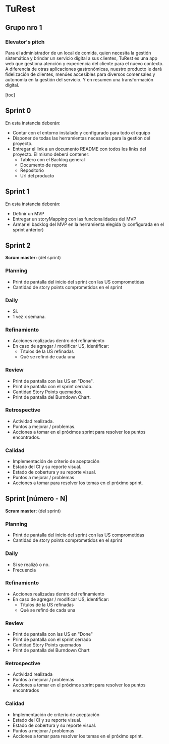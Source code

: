 # TuRest

## Grupo nro 1

### Elevator's pitch

Para el administrador de un local de comida, quien necesita la gestión sistemática y brindar un servicio digital a sus clientes, TuRest es una app web que gestiona atención y experiencia del cliente para el nuevo contexto. A diferencia de otras aplicaciones gastronómicas, nuestro producto le dará fidelización de clientes, menúes accesibles para diversos comensales y autonomía en la gestión del servicio. Y en resumen una transformación digital.

<!-- TOC -->
[toc]
<!-- /TOC -->

## Sprint 0

En esta instancia deberán:

- Contar con el entorno instalado y configurado para todo el equipo
- Disponer de todas las herramientas necesarias para la gestión del proyecto.
- Entregar el link a un documento README con todos los links del proyecto. El mismo deberá contener:
  - Tablero con el Backlog general
  - Documento de reporte
  - Repositorio
  - Url del producto

## Sprint 1

En esta instancia deberán:

- Definir un MVP
- Entregar un storyMapping con las funcionalidades del MVP
- Armar el backlog del MVP en la herramienta elegida (y configurada en el sprint anterior)

## Sprint 2

**Scrum master:** (del sprint)

### Planning

- Print de pantalla del inicio del sprint con las US comprometidas
- Cantidad de story points comprometidos en el sprint

### Daily

- Si.
- 1 vez x semana.

### Refinamiento

- Acciones realizadas dentro del refinamiento
- En caso de agregar / modificar US, identificar:
  - Títulos de la US refinadas
  - Qué se refinó de cada una

### Review

- Print de pantalla con las US en "Done".
- Print de pantalla con el sprint cerrado.
- Cantidad Story Points quemados.
- Print de pantalla del Burndown Chart.

### Retrospective

- Actividad realizada.
- Puntos a mejorar / problemas.
- Acciones a tomar en el próximos sprint para resolver los puntos encontrados.

### Calidad

- Implementación de criterio de aceptación
- Estado del CI y su reporte visual.
- Estado de cobertura y su reporte visual.
- Puntos a mejorar / problemas
- Acciones a tomar para resolver los temas en el próximo sprint.


## Sprint [número - N]

**Scrum master:** (del sprint)

### Planning

- Print de pantalla del inicio del sprint con las US comprometidas
- Cantidad de story points comprometidos en el sprint

### Daily

- Si se realizó o no.
- Frecuencia

### Refinamiento

- Acciones realizadas dentro del refinamiento
- En caso de agregar / modificar US, identificar:
  - Títulos de la US refinadas
  - Qué se refinó de cada una

### Review

- Print de pantalla con las US en "Done"
- Print de pantalla con el sprint cerrado
- Cantidad Story Points quemados
- Print de pantalla del Burndown Chart

### Retrospective

- Actividad realizada
- Puntos a mejorar / problemas
- Acciones a tomar en el próximos sprint para resolver los puntos encontrados

### Calidad

- Implementación de criterio de aceptación
- Estado del CI y su reporte visual.
- Estado de cobertura y su reporte visual.
- Puntos a mejorar / problemas
- Acciones a tomar para resolver los temas en el próximo sprint.
